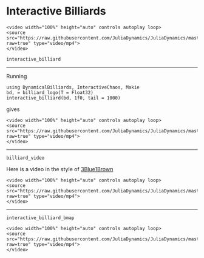 # Interactive Billiards
```@raw html
<video width="100%" height="auto" controls autoplay loop>
<source src="https://raw.githubusercontent.com/JuliaDynamics/JuliaDynamics/master/videos/interact/bill2.mp4?raw=true" type="video/mp4">
</video>
```

```@docs
interactive_billiard
```

---

Running
```
using DynamicalBilliards, InteractiveChaos, Makie
bd, = billiard_logo(T = Float32)
interactive_billiard(bd, 1f0, tail = 1000)
```
gives

```@raw html
<video width="100%" height="auto" controls autoplay loop>
<source src="https://raw.githubusercontent.com/JuliaDynamics/JuliaDynamics/master/videos/interact/bill1.mp4?raw=true" type="video/mp4">
</video>
```

---

```@docs
billiard_video
```

Here is a video in the style of [3Blue1Brown](https://www.3blue1brown.com/)
```@raw html
<video width="100%" height="auto" controls autoplay loop>
<source src="https://raw.githubusercontent.com/JuliaDynamics/JuliaDynamics/master/videos/interact/3b1billiard.mp4?raw=true" type="video/mp4">
</video>
```

---

```@docs
interactive_billiard_bmap
```

```@raw html
<video width="100%" height="auto" controls autoplay loop>
<source src="https://raw.githubusercontent.com/JuliaDynamics/JuliaDynamics/master/videos/interact/bmap.mp4?raw=true" type="video/mp4">
</video>
```
